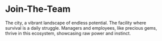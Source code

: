 # Join-The-Team
The city, a vibrant landscape of endless potential. The facility where survival is a daily struggle. Managers and employees, like precious gems, thrive in this ecosystem, showcasing raw power and instinct.
